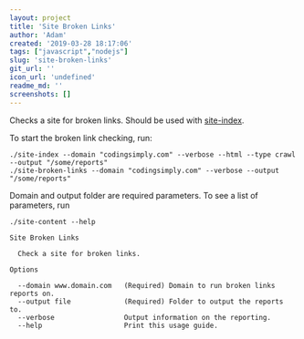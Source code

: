 ```yaml
---
layout: project
title: 'Site Broken Links'
author: 'Adam'
created: '2019-03-28 18:17:06'
tags: ["javascript","nodejs"]
slug: 'site-broken-links'
git_url: ''
icon_url: 'undefined'
readme_md: ''
screenshots: []
---
```



Checks a site for broken links. Should be used with [site-index](https://codingsimply.com/projects/site-index/).

To start the broken link checking, run:

```
./site-index --domain "codingsimply.com" --verbose --html --type crawl --output "/some/reports"
./site-broken-links --domain "codingsimply.com" --verbose --output "/some/reports"
```

Domain and output folder are required parameters. To see a list of parameters, run

```
./site-content --help

Site Broken Links

  Check a site for broken links.

Options

  --domain www.domain.com   (Required) Domain to run broken links reports on.
  --output file             (Required) Folder to output the reports to.
  --verbose                 Output information on the reporting. 
  --help                    Print this usage guide.
```
